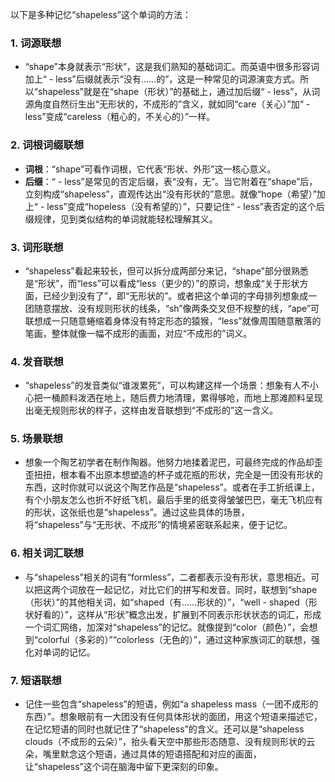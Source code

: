 以下是多种记忆“shapeless”这个单词的方法：

### 1. 词源联想
 - “shape”本身就表示“形状”，这是我们熟知的基础词汇。而英语中很多形容词加上“ - less”后缀就表示“没有……的”，这是一种常见的词源演变方式。所以“shapeless”就是在“shape（形状）”的基础上，通过加后缀“ - less”，从词源角度自然衍生出“无形状的，不成形的”含义，就如同“care（关心）”加“ - less”变成“careless（粗心的，不关心的）”一样。

### 2. 词根词缀联想
 - **词根**：“shape”可看作词根，它代表“形状、外形”这一核心意义。
 - **后缀**：“ - less”是常见的否定后缀，表“没有，无”。当它附着在“shape”后，立刻构成“shapeless”，直观传达出“没有形状的”意思。就像“hope（希望）”加上“ - less”变成“hopeless（没有希望的）”，只要记住“ - less”表否定的这个后缀规律，见到类似结构的单词就能轻松理解其义。

### 3. 词形联想
 - “shapeless”看起来较长，但可以拆分成两部分来记，“shape”部分很熟悉是“形状”，而“less”可以看成“less（更少的）”的原词，想象成“关于形状方面，已经少到没有了”，即“无形状的”。或者把这个单词的字母排列想象成一团随意摆放、没有规则形状的线条，“sh”像两条交叉但不规整的线，“ape”可联想成一只随意蜷缩着身体没有特定形态的猿猴，“less”就像周围随意散落的笔画，整体就像一幅不成形的画面，对应“不成形的”词义。

### 4. 发音联想
 - “shapeless”的发音类似“谁泼累死”，可以构建这样一个场景：想象有人不小心把一桶颜料泼洒在地上，随后费力地清理，累得够呛，而地上那滩颜料呈现出毫无规则形状的样子，这样由发音联想到“不成形的”这一含义。

### 5. 场景联想
 - 想象一个陶艺初学者在制作陶器。他努力地揉着泥巴，可最终完成的作品却歪歪扭扭，根本看不出原本想塑造的杯子或花瓶的形状，完全是一团没有形状的东西，这时你就可以说这个陶艺作品是“shapeless”。或者在手工折纸课上，有个小朋友怎么也折不好纸飞机，最后手里的纸变得皱皱巴巴，毫无飞机应有的形状，这张纸也是“shapeless”。通过这些具体的场景，将“shapeless”与“无形状、不成形”的情境紧密联系起来，便于记忆。

### 6. 相关词汇联想
 - 与“shapeless”相关的词有“formless”，二者都表示没有形状，意思相近。可以把这两个词放在一起记忆，对比它们的拼写和发音。同时，联想到“shape（形状）”的其他相关词，如“shaped（有……形状的）”，“well - shaped（形状好看的）”，这样从“形状”概念出发，扩展到不同表示形状状态的词汇，形成一个词汇网络，加深对“shapeless”的记忆。就像提到“color（颜色）”，会想到“colorful（多彩的）”“colorless（无色的）”，通过这种家族词汇的联想，强化对单词的记忆。

### 7. 短语联想
 - 记住一些包含“shapeless”的短语，例如“a shapeless mass（一团不成形的东西）”。想象眼前有一大团没有任何具体形状的面团，用这个短语来描述它，在记忆短语的同时也就记住了“shapeless”的含义。还可以是“shapeless clouds（不成形的云朵）”，抬头看天空中那些形态随意、没有规则形状的云朵，嘴里默念这个短语，通过具体的短语搭配和对应的画面，让“shapeless”这个词在脑海中留下更深刻的印象。 